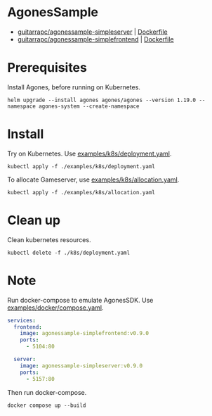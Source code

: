 # AgonesSample

* [guitarrapc/agonessample-simpleserver](https://hub.docker.com/r/guitarrapc/agonessample-simpleserver) | [Dockerfile](https://github.com/guitarrapc/AgonesSample/blob/main/src/SimpleServer/Dockerfile)
* [guitarrapc/agonessample-simplefrontend](https://hub.docker.com/r/guitarrapc/agonessample-simplefrontend) | [Dockerfile](https://github.com/guitarrapc/AgonesSample/blob/main/src/SimpleFrontEnd/Dockerfile)

# Prerequisites

Install Agones, before running on Kubernetes.

```shell
helm upgrade --install agones agones/agones --version 1.19.0 --namespace agones-system --create-namespace
```

# Install

Try on Kubernetes. Use [examples/k8s/deployment.yaml](https://github.com/guitarrapc/AgonesSample/blob/main/examples/k8s/deployment.yaml).

```shell
kubectl apply -f ./examples/k8s/deployment.yaml
```

To allocate Gameserver, use [examples/k8s/allocation.yaml](https://github.com/guitarrapc/AgonesSample/blob/main/examples/k8s/allocation.yaml).

```shell
kubectl apply -f ./examples/k8s/allocation.yaml
```

# Clean up

Clean kubernetes resources.

```shell
kubectl delete -f ./k8s/deployment.yaml
```

# Note

Run docker-compose to emulate AgonesSDK. Use [examples/docker/compose.yaml](https://github.com/guitarrapc/AgonesSample/blob/main/examples/docker/compose.yaml).

```yaml
services:
  frontend:
    image: agonessample-simplefrontend:v0.9.0
    ports:
      - 5104:80

  server:
    image: agonessample-simpleserver:v0.9.0
    ports:
      - 5157:80
```

Then run docker-compose.

```shell
docker compose up --build
```
